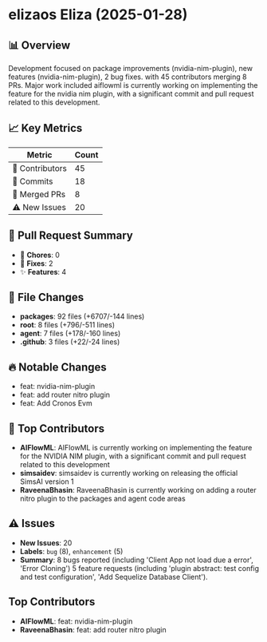 # elizaos Eliza (2025-01-28)
    
## 📊 Overview
Development focused on package improvements (nvidia-nim-plugin), new features (nvidia-nim-plugin), 2 bug fixes. with 45 contributors merging 8 PRs. Major work included aiflowml is currently working on implementing the feature for the nvidia nim plugin, with a significant commit and pull request related to this development.

## 📈 Key Metrics
| Metric | Count |
|---------|--------|
| 👥 Contributors | 45 |
| 📝 Commits | 18 |
| 🔄 Merged PRs | 8 |
| ⚠️ New Issues | 20 |

## 🔄 Pull Request Summary
- 🧹 **Chores**: 0
- 🐛 **Fixes**: 2
- ✨ **Features**: 4

## 📁 File Changes
- **packages**: 92 files (+6707/-144 lines)
- **root**: 8 files (+796/-511 lines)
- **agent**: 7 files (+178/-160 lines)
- **.github**: 3 files (+22/-24 lines)

## 🔥 Notable Changes
- feat: nvidia-nim-plugin
- feat: add router nitro plugin
- feat: Add Cronos Evm

## 👥 Top Contributors
- **AIFlowML**: AIFlowML is currently working on implementing the feature for the NVIDIA NIM plugin, with a significant commit and pull request related to this development
- **simsaidev**: simsaidev is currently working on releasing the official SimsAI version 1
- **RaveenaBhasin**: RaveenaBhasin is currently working on adding a router nitro plugin to the packages and agent code areas

## ⚠️ Issues
- **New Issues**: 20
- **Labels**: `bug` (8), `enhancement` (5)
- **Summary**: 8 bugs reported (including 'Client App not load due a error', 'Error Cloning') 5 feature requests (including 'plugin abstract: test config and test configuration', 'Add Sequelize Database Client').

## Top Contributors
- **AIFlowML**: feat: nvidia-nim-plugin
- **RaveenaBhasin**: feat: add router nitro plugin